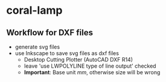 # coral-lamp

## Workflow for DXF files

- generate svg files
- use Inkscape to save svg files as dxf files
  - Desktop Cutting Plotter (AutoCAD DXF R14)
  - leave 'use LWPOLYLINE type of line output' checked
  - **Important**: Base unit *mm*, otherwise size will be wrong